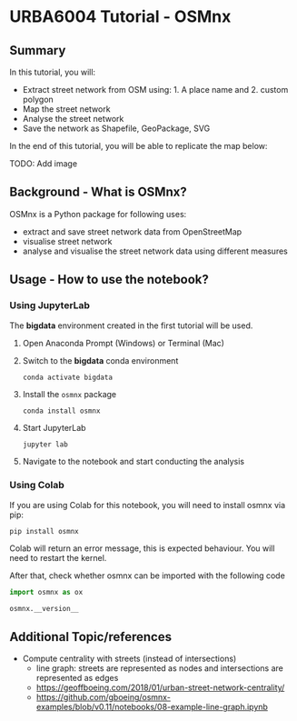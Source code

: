 # URBA6004 Tutorial - OSMnx

## Summary

In this tutorial, you will:

- Extract street network from OSM using: 1. A place name and 2. custom polygon
- Map the street network
- Analyse the street network
- Save the network as Shapefile, GeoPackage, SVG

In the end of this tutorial, you will be able to replicate the map below:

TODO: Add image

## Background - What is OSMnx?

OSMnx is a Python package for following uses:

- extract and save street network data from OpenStreetMap
- visualise street network
- analyse and visualise the street network data using different measures


## Usage - How to use the notebook?

### Using JupyterLab

The **bigdata** environment created in the first tutorial will be used. 

1. Open Anaconda Prompt (Windows) or Terminal (Mac)

1. Switch to the **bigdata** conda environment

   ```sh
   conda activate bigdata
   ```

2. Install the `osmnx` package

   ```
   conda install osmnx
   ```

3. Start JupyterLab

   ```
   jupyter lab
   ```

4. Navigate to the notebook and start conducting the analysis



### Using Colab

If you are using Colab for this notebook, you will need to install osmnx via pip:

```
pip install osmnx
```

Colab will return an error message, this is expected behaviour. You will need to restart the kernel.

After that, check whether osmnx can be imported with the following code

```python
import osmnx as ox

osmnx.__version__
```

## Additional Topic/references

- Compute centrality with streets (instead of intersections)
  - line graph: streets are represented as nodes and intersections are represented as edges
  - https://geoffboeing.com/2018/01/urban-street-network-centrality/
  - https://github.com/gboeing/osmnx-examples/blob/v0.11/notebooks/08-example-line-graph.ipynb

